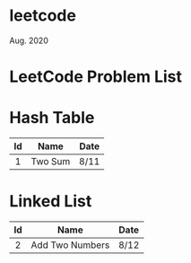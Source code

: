 # leetcode
Aug. 2020 

# LeetCode Problem List

# Hash Table

| Id | Name | Date |
|:---:| :------: | :----: |
| 1 | Two Sum | 8/11 |

# Linked List

| Id | Name | Date |
|:---:| :------: | :----: |
| 2 | Add Two Numbers | 8/12 |

